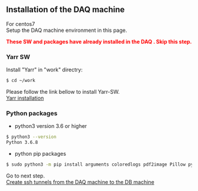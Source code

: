 ## Installation of the DAQ machine
For centos7<br>
Setup the DAQ machine environment in this page. <br>

<span style="color: red; ">**These SW and packages have already installed in the DAQ . Skip this step.**</span>

### Yarr SW
Install "Yarr" in "work" directry:

```bash
$ cd ~/work
```
Please follow the link bellow to install Yarr-SW.<br>
[Yarr installation](http://yarr.web.cern.ch/yarr/install/)


### Python packages
- python3 version 3.6 or higher
```bash
$ python3 --version
Python 3.6.8
```
- python pip packages
```bash
$ sudo python3 -m pip install arguments coloredlogs pdf2image Pillow pymongo python-dateutil PyYAML pytz matplotlib numpy requests tzlocal influxdb pandas
```

Go to next step.<br>
[Create ssh tunnels from the DAQ machine to the DB machine](database_demonstration_create_ssh_tunnel.md)<br>
